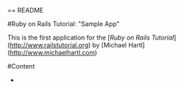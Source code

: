 == README

#Ruby on Rails Tutorial: "Sample App"

This is the first application for the 
[*Ruby on Rails Tutorial*] (http://www.railstutorial.org)
by [Michael Hartl] (http://www.michaelhartl.com)

#Content

- 